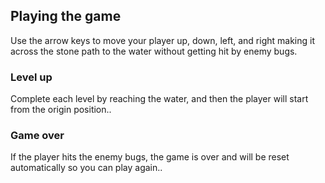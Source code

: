 ## Playing the game

Use the arrow keys to move your player up, down, left, and right
making it across the stone path to the water without getting hit by
enemy bugs.

### Level up

Complete each level by reaching the water, and then the player will start from the origin position..

### Game over

If the player hits the enemy bugs, the game is over and will be reset automatically so you can play again..
